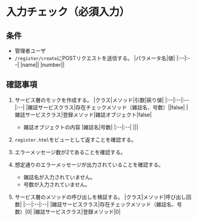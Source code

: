 # 入力チェック（必須入力）

## 条件
- 管理者ユーザ
- `/register/create`にPOSTリクエストを送信する。
|パラメータ名|値|
|:--|:--|
|name||
|number||

## 確認事項
1. サービス層のモックを作成する。
|クラス|メソッド|引数|戻り値|
|:--|:--|:--|:--|
|雑誌サービスクラス|存在チェックメソッド（雑誌名、号数）||false|
|雑誌サービスクラス|登録メソッド|雑誌オブジェクト|false|

    - 雑誌オブジェクトの内容
    |雑誌名|号数|
    |:--|:--|
    |||

1. `register.html`をビューとして返すことを確認する。

1. エラーメッセージ数が2であることを確認する。

1. 想定通りのエラーメッセージが出力されていることを確認する。
    - 雑誌名が入力されていません。
    - 号数が入力されていません。

1. サービス層のメソッドの呼び出しを検証する。
|クラス|メソッド|呼び出し回数|
|:--|:--|:--|
|雑誌サービスクラス|存在チェックメソッド（雑誌名、号数）|0|
|雑誌サービスクラス|登録メソッド|0|
